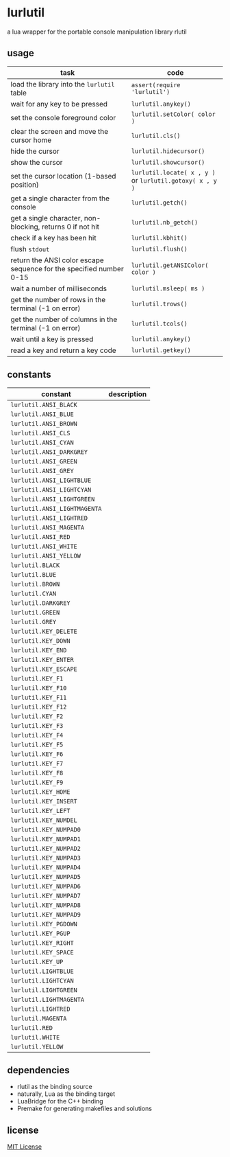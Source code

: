 lurlutil
========

a lua wrapper for the portable console manipulation library rlutil

usage
-----

task | code | 
---- | ---- | 
load the library into the `lurlutil` table                          | `assert(require 'lurlutil')`
wait for any key to be pressed                                      | `lurlutil.anykey()`
set the console foreground color                                    | `lurlutil.setColor( color )`
clear the screen and move the cursor home                           | `lurlutil.cls()`
hide the cursor                                                     | `lurlutil.hidecursor()`
show the cursor                                                     | `lurlutil.showcursor()`
set the cursor location (1-based position)                          | `lurlutil.locate( x , y )` <br /> or `lurlutil.gotoxy( x , y )`
get a single character from the console                             | `lurlutil.getch()`
get a single character, non-blocking, returns 0 if not hit          | `lurlutil.nb_getch()`
check if a key has been hit                                         | `lurlutil.kbhit()`
flush `stdout`                                                      | `lurlutil.flush()`
return the ANSI color escape sequence for the specified number 0-15 | `lurlutil.getANSIColor( color )`
wait a number of milliseconds                                       | `lurlutil.msleep( ms )`
get the number of rows in the terminal (-1 on error)                | `lurlutil.trows()`
get the number of columns in the terminal (-1 on error)             | `lurlutil.tcols()`
wait until a key is pressed                                         | `lurlutil.anykey()`
read a key and return a key code                                    | `lurlutil.getkey()`


constants
---------

| constant | description | 
| ---- | ---- | 
| `lurlutil.ANSI_BLACK` | |
| `lurlutil.ANSI_BLUE` | |
| `lurlutil.ANSI_BROWN` | |
| `lurlutil.ANSI_CLS` | |
| `lurlutil.ANSI_CYAN` | |
| `lurlutil.ANSI_DARKGREY` | |
| `lurlutil.ANSI_GREEN` | |
| `lurlutil.ANSI_GREY` | |
| `lurlutil.ANSI_LIGHTBLUE` | |
| `lurlutil.ANSI_LIGHTCYAN` | |
| `lurlutil.ANSI_LIGHTGREEN` | |
| `lurlutil.ANSI_LIGHTMAGENTA` | |
| `lurlutil.ANSI_LIGHTRED` | |
| `lurlutil.ANSI_MAGENTA` | |
| `lurlutil.ANSI_RED` | |
| `lurlutil.ANSI_WHITE` | |
| `lurlutil.ANSI_YELLOW` | |
| `lurlutil.BLACK` | |
| `lurlutil.BLUE` | |
| `lurlutil.BROWN` | |
| `lurlutil.CYAN` | |
| `lurlutil.DARKGREY` | |
| `lurlutil.GREEN` | |
| `lurlutil.GREY` | |
| `lurlutil.KEY_DELETE` | |
| `lurlutil.KEY_DOWN` | |
| `lurlutil.KEY_END` | |
| `lurlutil.KEY_ENTER` | |
| `lurlutil.KEY_ESCAPE` | |
| `lurlutil.KEY_F1` | |
| `lurlutil.KEY_F10` | |
| `lurlutil.KEY_F11` | |
| `lurlutil.KEY_F12` | |
| `lurlutil.KEY_F2` | |
| `lurlutil.KEY_F3` | |
| `lurlutil.KEY_F4` | |
| `lurlutil.KEY_F5` | |
| `lurlutil.KEY_F6` | |
| `lurlutil.KEY_F7` | |
| `lurlutil.KEY_F8` | |
| `lurlutil.KEY_F9` | |
| `lurlutil.KEY_HOME` | |
| `lurlutil.KEY_INSERT` | |
| `lurlutil.KEY_LEFT` | |
| `lurlutil.KEY_NUMDEL` | |
| `lurlutil.KEY_NUMPAD0` | |
| `lurlutil.KEY_NUMPAD1` | |
| `lurlutil.KEY_NUMPAD2` | |
| `lurlutil.KEY_NUMPAD3` | |
| `lurlutil.KEY_NUMPAD4` | |
| `lurlutil.KEY_NUMPAD5` | |
| `lurlutil.KEY_NUMPAD6` | |
| `lurlutil.KEY_NUMPAD7` | |
| `lurlutil.KEY_NUMPAD8` | |
| `lurlutil.KEY_NUMPAD9` | |
| `lurlutil.KEY_PGDOWN` | |
| `lurlutil.KEY_PGUP` | |
| `lurlutil.KEY_RIGHT` | |
| `lurlutil.KEY_SPACE` | |
| `lurlutil.KEY_UP` | |
| `lurlutil.LIGHTBLUE` | |
| `lurlutil.LIGHTCYAN` | |
| `lurlutil.LIGHTGREEN` | |
| `lurlutil.LIGHTMAGENTA` | |
| `lurlutil.LIGHTRED` | |
| `lurlutil.MAGENTA` | |
| `lurlutil.RED` | |
| `lurlutil.WHITE` | |
| `lurlutil.YELLOW` | |

dependencies
------------

 - rlutil as the binding source
 - naturally, Lua as the binding target
 - LuaBridge for the C++ binding
 - Premake for generating makefiles and solutions

license
-------

[MIT License](http://opensource.org/licenses/MIT)

